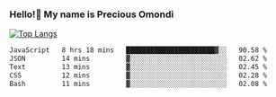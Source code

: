 ### Hello!👋 My name is Precious Omondi 

[![Top Langs](https://github-readme-stats.vercel.app/api/top-langs/?username=Presho99&langs_count=8&theme=dark)](https://github.com/Presho99/github-readme-stats)



<!--START_SECTION:waka-->

```txt
JavaScript   8 hrs 18 mins   ██████████████████████▓░░   90.58 %
JSON         14 mins         ▓░░░░░░░░░░░░░░░░░░░░░░░░   02.62 %
Text         13 mins         ▓░░░░░░░░░░░░░░░░░░░░░░░░   02.45 %
CSS          12 mins         ▓░░░░░░░░░░░░░░░░░░░░░░░░   02.28 %
Bash         11 mins         ▓░░░░░░░░░░░░░░░░░░░░░░░░   02.08 %
```

<!--END_SECTION:waka-->

